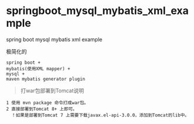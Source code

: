 # springboot_mysql_mybatis_xml_example
spring boot mysql mybatis xml example

极简化的 

    spring boot + 
    mybatis(使用XML mapper) +
    mysql + 
    maven mybatis generator plugin

> 打war包部署到Tomcat说明
    
    1 使用 mvn package 命令打成war包。
    2 直接部署到Tomcat 8+ 上即可。
      ！如果是部署到Tomcat 7 上需要下载javax.el-api-3.0.0，添加到Tomcat的lib中。
